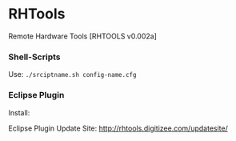 # RHTools
Remote Hardware Tools [RHTOOLS v0.002a]

### Shell-Scripts
Use: `./srciptname.sh config-name.cfg` 

### Eclipse Plugin
Install:

Eclipse Plugin Update Site:
http://rhtools.digitizee.com/updatesite/

